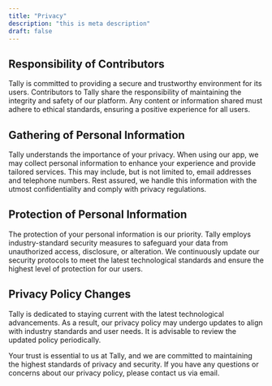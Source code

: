 ```yaml
---
title: "Privacy"
description: "this is meta description"
draft: false
---
```


## Responsibility of Contributors

Tally is committed to providing a secure and trustworthy environment for its users. Contributors to Tally share the responsibility of maintaining the integrity and safety of our platform. Any content or information shared must adhere to ethical standards, ensuring a positive experience for all users.

## Gathering of Personal Information

Tally understands the importance of your privacy. When using our app, we may collect personal information to enhance your experience and provide tailored services. This may include, but is not limited to, email addresses and telephone numbers. Rest assured, we handle this information with the utmost confidentiality and comply with privacy regulations.

## Protection of Personal Information

The protection of your personal information is our priority. Tally employs industry-standard security measures to safeguard your data from unauthorized access, disclosure, or alteration. We continuously update our security protocols to meet the latest technological standards and ensure the highest level of protection for our users.

## Privacy Policy Changes

Tally is dedicated to staying current with the latest technological advancements. As a result, our privacy policy may undergo updates to align with industry standards and user needs. It is advisable to review the updated policy periodically.

Your trust is essential to us at Tally, and we are committed to maintaining the highest standards of privacy and security. If you have any questions or concerns about our privacy policy, please contact us via email.